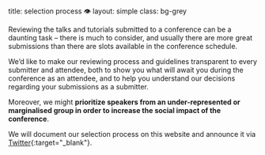 title: selection process 👁️
layout: simple
class: bg-grey

Reviewing the talks and tutorials submitted to a conference can be a daunting task – there is much to consider, and usually there are more great submissions than there are slots available in the conference schedule.

We’d like to make our reviewing process and guidelines transparent to every submitter and attendee, both to show you what will await you during the conference as an attendee, and to help you understand our decisions regarding your submissions as a submitter.

Moreover, we might **prioritize speakers from an under-represented or marginalised group in order to increase the social impact of the conference**.

We will document our selection process on this website and announce it via [Twitter](https://twitter.com/DjangoConEurope){:target="_blank"}.